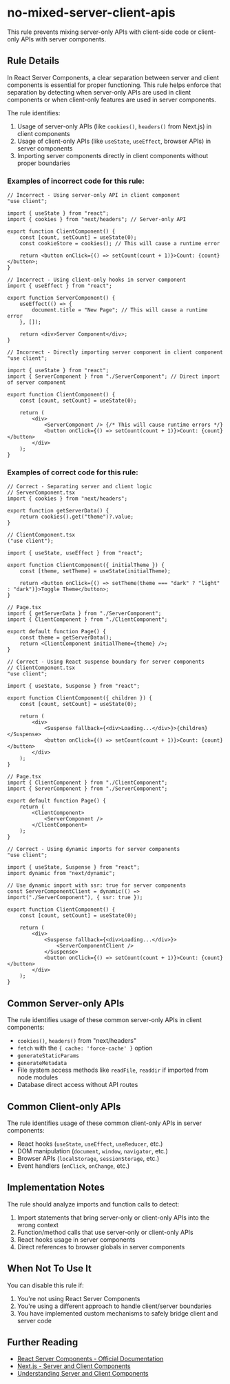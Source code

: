 # no-mixed-server-client-apis

This rule prevents mixing server-only APIs with client-side code or client-only APIs with server components.

## Rule Details

In React Server Components, a clear separation between server and client components is essential for proper functioning. This rule helps enforce that separation by detecting when server-only APIs are used in client components or when client-only features are used in server components.

The rule identifies:

1. Usage of server-only APIs (like `cookies()`, `headers()` from Next.js) in client components
2. Usage of client-only APIs (like `useState`, `useEffect`, browser APIs) in server components
3. Importing server components directly in client components without proper boundaries

### Examples of incorrect code for this rule:

```tsx
// Incorrect - Using server-only API in client component
"use client";

import { useState } from "react";
import { cookies } from "next/headers"; // Server-only API

export function ClientComponent() {
	const [count, setCount] = useState(0);
	const cookieStore = cookies(); // This will cause a runtime error

	return <button onClick={() => setCount(count + 1)}>Count: {count}</button>;
}
```

```tsx
// Incorrect - Using client-only hooks in server component
import { useEffect } from "react";

export function ServerComponent() {
	useEffect(() => {
		document.title = "New Page"; // This will cause a runtime error
	}, []);

	return <div>Server Component</div>;
}
```

```tsx
// Incorrect - Directly importing server component in client component
"use client";

import { useState } from "react";
import { ServerComponent } from "./ServerComponent"; // Direct import of server component

export function ClientComponent() {
	const [count, setCount] = useState(0);

	return (
		<div>
			<ServerComponent /> {/* This will cause runtime errors */}
			<button onClick={() => setCount(count + 1)}>Count: {count}</button>
		</div>
	);
}
```

### Examples of correct code for this rule:

```tsx
// Correct - Separating server and client logic
// ServerComponent.tsx
import { cookies } from "next/headers";

export function getServerData() {
	return cookies().get("theme")?.value;
}

// ClientComponent.tsx
("use client");

import { useState, useEffect } from "react";

export function ClientComponent({ initialTheme }) {
	const [theme, setTheme] = useState(initialTheme);

	return <button onClick={() => setTheme(theme === "dark" ? "light" : "dark")}>Toggle Theme</button>;
}

// Page.tsx
import { getServerData } from "./ServerComponent";
import { ClientComponent } from "./ClientComponent";

export default function Page() {
	const theme = getServerData();
	return <ClientComponent initialTheme={theme} />;
}
```

```tsx
// Correct - Using React suspense boundary for server components
// ClientComponent.tsx
"use client";

import { useState, Suspense } from "react";

export function ClientComponent({ children }) {
	const [count, setCount] = useState(0);

	return (
		<div>
			<Suspense fallback={<div>Loading...</div>}>{children}</Suspense>
			<button onClick={() => setCount(count + 1)}>Count: {count}</button>
		</div>
	);
}

// Page.tsx
import { ClientComponent } from "./ClientComponent";
import { ServerComponent } from "./ServerComponent";

export default function Page() {
	return (
		<ClientComponent>
			<ServerComponent />
		</ClientComponent>
	);
}
```

```tsx
// Correct - Using dynamic imports for server components
"use client";

import { useState, Suspense } from "react";
import dynamic from "next/dynamic";

// Use dynamic import with ssr: true for server components
const ServerComponentClient = dynamic(() => import("./ServerComponent"), { ssr: true });

export function ClientComponent() {
	const [count, setCount] = useState(0);

	return (
		<div>
			<Suspense fallback={<div>Loading...</div>}>
				<ServerComponentClient />
			</Suspense>
			<button onClick={() => setCount(count + 1)}>Count: {count}</button>
		</div>
	);
}
```

## Common Server-only APIs

The rule identifies usage of these common server-only APIs in client components:

- `cookies()`, `headers()` from "next/headers"
- `fetch` with the `{ cache: 'force-cache' }` option
- `generateStaticParams`
- `generateMetadata`
- File system access methods like `readFile`, `readdir` if imported from node modules
- Database direct access without API routes

## Common Client-only APIs

The rule identifies usage of these common client-only APIs in server components:

- React hooks (`useState`, `useEffect`, `useReducer`, etc.)
- DOM manipulation (`document`, `window`, `navigator`, etc.)
- Browser APIs (`localStorage`, `sessionStorage`, etc.)
- Event handlers (`onClick`, `onChange`, etc.)

## Implementation Notes

The rule should analyze imports and function calls to detect:

1. Import statements that bring server-only or client-only APIs into the wrong context
2. Function/method calls that use server-only or client-only APIs
3. React hooks usage in server components
4. Direct references to browser globals in server components

## When Not To Use It

You can disable this rule if:

1. You're not using React Server Components
2. You're using a different approach to handle client/server boundaries
3. You have implemented custom mechanisms to safely bridge client and server code

## Further Reading

- [React Server Components - Official Documentation](https://react.dev/reference/react/use-client)
- [Next.js - Server and Client Components](https://nextjs.org/docs/getting-started/react-essentials)
- [Understanding Server and Client Components](https://vercel.com/blog/understanding-react-server-components)
